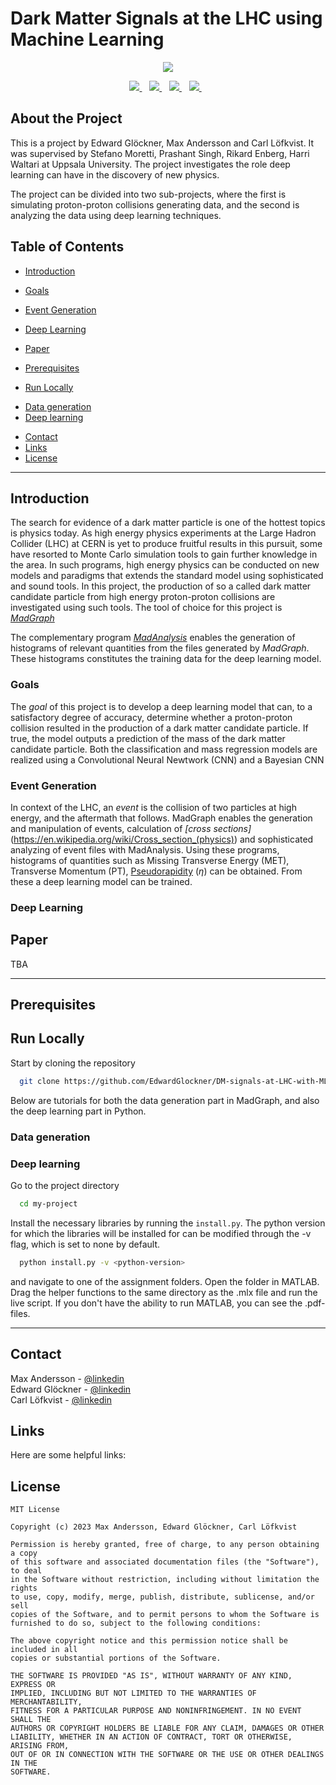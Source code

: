 # Dark Matter Signals at the LHC using Machine Learning


<p align='center'>
  <a href="https://github.com/EdwardGlockner/DM-signals-at-LHC-with-ML/graphs/contributors">
    <img src="https://contrib.rocks/image?repo=EdwardGlockner/DM-signals-at-LHC-with-ML" />
  </a>
</p>
  
  
<p align='center'>
  <a href="https://instagram.com/alexandresanlim">
    <img src="https://img.shields.io/badge/Python-FFD43B?style=for-the-badge&logo=python&logoColor=blue" />        
  </a>&nbsp;&nbsp;
  <a href="https://www.linkedin.com/in/alexandresanlim/">
    <img src="https://img.shields.io/badge/Shell_Script-121011?style=for-the-badge&logo=gnu-bash&logoColor=white" />
  </a>&nbsp;&nbsp;
  <a href="https://www.linkedin.com/in/alexandresanlim/">
    <img src="https://img.shields.io/badge/TensorFlow-FF6F00?style=for-the-badge&logo=tensorflow&logoColor=white" />
  </a>&nbsp;&nbsp;
  <a href="https://instagram.com/alexandresanlim">
    <img src="https://img.shields.io/badge/Keras-FF0000?style=for-the-badge&logo=keras&logoColor=white" />        
  </a>&nbsp;&nbsp;
</p>

## About the Project
This is a project by Edward Glöckner, Max Andersson and Carl Löfkvist. It was supervised by Stefano Moretti, Prashant Singh, Rikard Enberg, Harri Waltari at Uppsala University. The project investigates the role deep learning can have in the discovery of new physics.

The project can be divided into two sub-projects, where the first is simulating proton-proton collisions generating data, and the second is analyzing the data using deep learning techniques. 

<!-- Table of Contents -->
## Table of Contents
  - [Introduction](#introduction)
  - [Goals](#goals)
  - [Event Generation](#event-generation)
  - [Deep Learning](#deep-learning)
  - [Paper](#paper)

- [Prerequisites](#prerequisites)
- [Run Locally](#run-locally)
 * [Data generation](#data-generation)
 * [Deep learning](#deep-learning)

- [Contact](#contact)
- [Links](#links)
- [License](#license)

---
## Introduction
The search for evidence of a dark matter particle is one of the hottest topics is physics today. As high energy physics experiments at the Large Hadron Collider (LHC) at CERN is yet to produce fruitful results in this pursuit, some have resorted to Monte Carlo simulation tools to gain further knowledge in the area. In such programs, high energy physics can be conducted on new models and paradigms that extends the standard model using sophisticated and sound tools. In this project, the production of so a called dark matter candidate particle from high energy proton-proton collisions are investigated using such tools. The tool of choice for this project is *[MadGraph](https://nloaccess.in2p3.fr/tools/MG5/index)*

The complementary program *[MadAnalysis](https://launchpad.net/madanalysis5)* enables the generation of histograms of relevant quantities from the files generated by *MadGraph*. These histograms constitutes the training data for the deep learning model.

### Goals
The *goal* of this project is to develop a deep learning model that can, to a satisfactory degree of accuracy, determine whether a proton-proton collision resulted in the production of a dark matter candidate particle. If true, the model outputs a prediction of the mass of the dark matter candidate particle. Both the classification and mass regression models are realized using a Convolutional Neural Newtwork (CNN) and a Bayesian CNN

### Event Generation
In context of the LHC, an *event* is the collision of two particles at high energy, and the aftermath that follows. MadGraph enables the generation and manipulation of events, calculation of *[cross sections]*(https://en.wikipedia.org/wiki/Cross_section_(physics)) and sophisticated analyzing of event files with MadAnalysis. Using these programs, histograms of quantities such as Missing Transverse Energy (MET), Transverse Momentum (PT), [Pseudorapidity](https://en.wikipedia.org/wiki/Pseudorapidity) ($\eta$) can be obtained. From these a deep learning model can be trained.


### Deep Learning
<!--- What is Deep Learning compared to regualar machine learning -->
<!--- What is the model(s) trying to predict? Mass and type of model -->
<!--- Architecture? CNN (mention general structure of layers), and bCNN
<!--- Possible tell what accuracy the model obtained? -->

## Paper
TBA

---

<!-- Prerequisites -->
## Prerequisites

 
<!-- Run Locally -->
## Run Locally

Start by cloning the repository

```bash
  git clone https://github.com/EdwardGlockner/DM-signals-at-LHC-with-ML.git
```

Below are tutorials for both the data generation part in MadGraph, and also the deep learning part in Python.

### Data generation

### Deep learning

Go to the project directory

```bash
  cd my-project
```

Install the necessary libraries by running the `install.py`. The python version for which the libraries will be installed for can be modified through the -v flag, which is set to none by default.

```bash
  python install.py -v <python-version>
```

and navigate to one of the assignment folders. Open the folder in MATLAB. Drag the helper functions to the same directory as the .mlx file and run the live script. If you don't have the ability to run MATLAB, you can see the .pdf-files.

---
<!-- Contact -->
## Contact
Max Andersson - [@linkedin](https://www.linkedin.com/in/maxandersson314/)  
Edward Glöckner - [@linkedin](https://www.linkedin.com/in/edwardglockner/)  
Carl Löfkvist - [@linkedin](https://www.linkedin.com/in/carl-löfkvist-208371225/)

<!-- Links -->
## Links

Here are some helpful links:

<!-- License -->
## License

```
MIT License

Copyright (c) 2023 Max Andersson, Edward Glöckner, Carl Löfkvist

Permission is hereby granted, free of charge, to any person obtaining a copy
of this software and associated documentation files (the "Software"), to deal
in the Software without restriction, including without limitation the rights
to use, copy, modify, merge, publish, distribute, sublicense, and/or sell
copies of the Software, and to permit persons to whom the Software is
furnished to do so, subject to the following conditions:

The above copyright notice and this permission notice shall be included in all
copies or substantial portions of the Software.

THE SOFTWARE IS PROVIDED "AS IS", WITHOUT WARRANTY OF ANY KIND, EXPRESS OR
IMPLIED, INCLUDING BUT NOT LIMITED TO THE WARRANTIES OF MERCHANTABILITY,
FITNESS FOR A PARTICULAR PURPOSE AND NONINFRINGEMENT. IN NO EVENT SHALL THE
AUTHORS OR COPYRIGHT HOLDERS BE LIABLE FOR ANY CLAIM, DAMAGES OR OTHER
LIABILITY, WHETHER IN AN ACTION OF CONTRACT, TORT OR OTHERWISE, ARISING FROM,
OUT OF OR IN CONNECTION WITH THE SOFTWARE OR THE USE OR OTHER DEALINGS IN THE
SOFTWARE.
```




